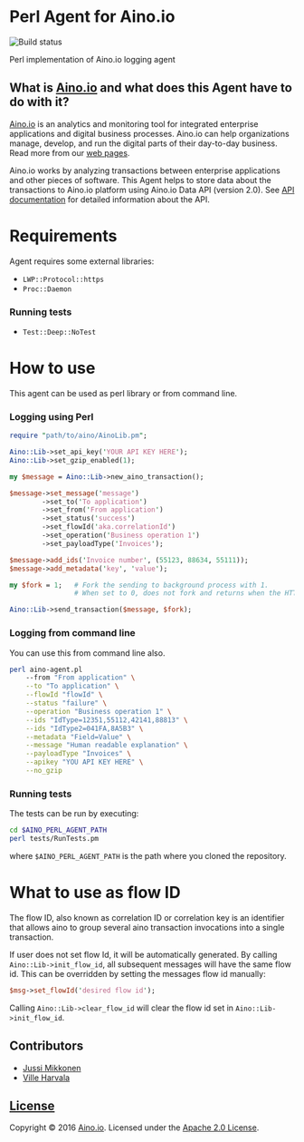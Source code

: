 # Perl Agent for Aino.io

![Build status](https://circleci.com/gh/Aino-io/agent-perl.svg?style=shield&circle-token=9965fe818fcc8937901cbf249cd9d07707ab1138)

Perl implementation of Aino.io logging agent

## What is [Aino.io](http://aino.io) and what does this Agent have to do with it?

[Aino.io](http://aino.io) is an analytics and monitoring tool for integrated enterprise applications and digital business processes. Aino.io can help organizations manage, develop, and run the digital parts of their day-to-day business. Read more from our [web pages](http://aino.io).

Aino.io works by analyzing transactions between enterprise applications and other pieces of software. This Agent helps to store data about the transactions to Aino.io platform using Aino.io Data API (version 2.0). See [API documentation](http://www.aino.io/api) for detailed information about the API.


# Requirements
Agent requires some external libraries:
* `LWP::Protocol::https`
* `Proc::Daemon`

### Running tests
* `Test::Deep::NoTest`


# How to use
This agent can be used as perl library or from command line.


### Logging using Perl

```perl
require "path/to/aino/AinoLib.pm";

Aino::Lib->set_api_key('YOUR API KEY HERE');
Aino::Lib->set_gzip_enabled(1);

my $message = Aino::Lib->new_aino_transaction();

$message->set_message('message')
        ->set_to('To application')
        ->set_from('From application')
        ->set_status('success')
        ->set_flowId('aka.correlationId')
        ->set_operation('Business operation 1')
        ->set_payloadType('Invoices');

$message->add_ids('Invoice number', (55123, 88634, 55111));
$message->add_metadata('key', 'value');

my $fork = 1;   # Fork the sending to background process with 1.
                # When set to 0, does not fork and returns when the HTTP request is done

Aino::Lib->send_transaction($message, $fork);
```

### Logging from command line
You can use this from command line also.
```bash
perl aino-agent.pl
    --from "From application" \
    --to "To application" \
    --flowId "flowId" \
    --status "failure" \
    --operation "Business operation 1" \
    --ids "IdType=12351,55112,42141,88813" \
    --ids "IdType2=041FA,8A5B3" \
    --metadata "Field=Value" \
    --message "Human readable explanation" \
    --payloadType "Invoices" \
    --apikey "YOU API KEY HERE" \
    --no_gzip
```

### Running tests
The tests can be run by executing:
```bash
cd $AINO_PERL_AGENT_PATH
perl tests/RunTests.pm
```
where `$AINO_PERL_AGENT_PATH` is the path where you cloned the repository.

# What to use as flow ID
The flow ID, also known as correlation ID or correlation key is an identifier that allows aino
to group several aino transaction invocations into a single transaction.

If user does not set flow Id, it will be automatically generated.
By calling `Aino::Lib->init_flow_id`, all subsequent messages will have the same flow id.
This can be overridden by setting the messages flow id manually:
```perl
$msg->set_flowId('desired flow id');
```
Calling `Aino::Lib->clear_flow_id` will clear the flow id set in `Aino::Lib->init_flow_id`.

## Contributors

* [Jussi Mikkonen](https://github.com/jussi-mikkonen)
* [Ville Harvala](https://github.com/vharvala)

## [License](LICENSE)

Copyright &copy; 2016 [Aino.io](http://aino.io). Licensed under the [Apache 2.0 License](LICENSE).
